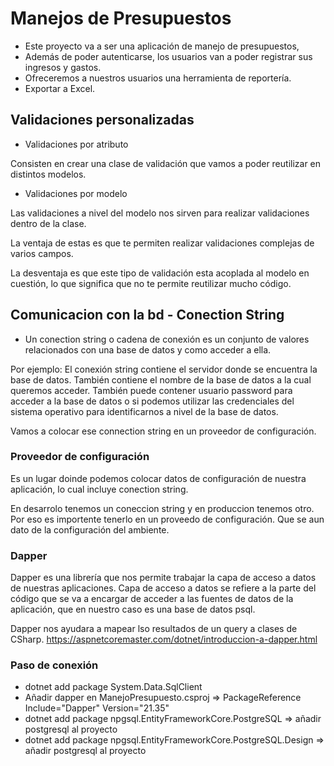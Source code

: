 # Manejos de Presupuestos

- Este proyecto va a ser una aplicación de manejo de presupuestos,
- Además de poder autenticarse, los usuarios van a poder registrar sus ingresos y gastos.
- Ofreceremos a nuestros usuarios una herramienta de reportería.
- Exportar a Excel.

## Validaciones personalizadas

- Validaciones por atributo

Consisten en crear una clase de validación que vamos a poder reutilizar en distintos modelos.

- Validaciones por modelo

Las validaciones a nivel del modelo nos sirven para realizar validaciones dentro de la clase.

La ventaja de estas es que te permiten realizar validaciones complejas de varios campos.

La desventaja es que este tipo de validación esta acoplada al modelo en cuestión, lo que significa que no te permite reutilizar mucho código.

## Comunicacion con la bd - Conection String

- Un conection string o cadena de conexión es un conjunto de valores relacionados con una base de datos y como acceder a ella.

Por ejemplo: El conexión string contiene el servidor donde se encuentra la base de datos.
También contiene el nombre de la base de datos a la cual queremos acceder.
También puede contener usuario password para acceder a la base de datos o si podemos utilizar las credenciales del sistema operativo para identificarnos a nivel de la base de datos.

Vamos a colocar ese connection string en un proveedor de configuración.

### Proveedor de configuración

Es un lugar doinde podemos colocar datos de configuración de nuestra aplicación, lo cual incluye conection string.

En desarrolo tenemos un coneccion string y en produccion tenemos otro. Por eso es importente tenerlo en un proveedo de configuración. Que se aun dato de la configuración del ambiente.

### Dapper

Dapper es una librería que nos permite trabajar la capa de acceso a datos de nuestras aplicaciones.
Capa de acceso a datos se refiere a la parte del código que se va a encargar de acceder a las fuentes de datos de la aplicación, que en nuestro caso es una base de datos psql.

Dapper nos ayudara a mapear lso resultados de un query a clases de  CSharp.
<https://aspnetcoremaster.com/dotnet/introduccion-a-dapper.html>

### Paso de conexión

- dotnet add package System.Data.SqlClient
- Añadir dapper en ManejoPresupuesto.csproj =>
PackageReference Include="Dapper" Version="21.35"
- dotnet add package npgsql.EntityFrameworkCore.PostgreSQL => añadir postgresql al proyecto
- dotnet add package npgsql.EntityFrameworkCore.PostgreSQL.Design => añadir postgresql al proyecto

